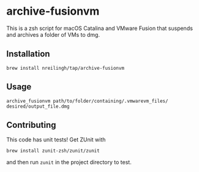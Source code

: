 # archive-fusionvm

This is a zsh script for macOS Catalina and VMware Fusion
that suspends and archives a folder of VMs to dmg.

## Installation

    brew install nreilingh/tap/archive-fusionvm

## Usage

    archive_fusionvm path/to/folder/containing/.vmwarevm_files/ desired/output_file.dmg

## Contributing

This code has unit tests! Get ZUnit with

    brew install zunit-zsh/zunit/zunit

and then run `zunit` in the project directory to test.

